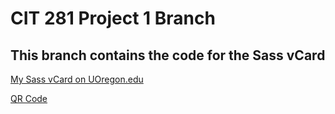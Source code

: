 # CIT 281 Project 1 Branch
## This branch contains the code for the Sass vCard

[My Sass vCard on UOregon.edu](http://pages.uoregon.edu/nailyn/281/p1/sass-proj/)

[QR Code](sass-proj/images/qrcode.jpg)